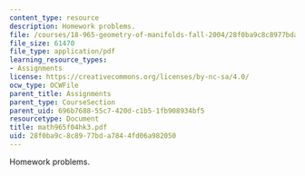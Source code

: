 ```yaml
---
content_type: resource
description: Homework problems.
file: /courses/18-965-geometry-of-manifolds-fall-2004/28f0ba9c8c8977bda7844fd06a982050_math965f04hk3.pdf
file_size: 61470
file_type: application/pdf
learning_resource_types:
- Assignments
license: https://creativecommons.org/licenses/by-nc-sa/4.0/
ocw_type: OCWFile
parent_title: Assignments
parent_type: CourseSection
parent_uid: 696b7688-55c7-420d-c1b5-1fb908934bf5
resourcetype: Document
title: math965f04hk3.pdf
uid: 28f0ba9c-8c89-77bd-a784-4fd06a982050
---
```

Homework problems.